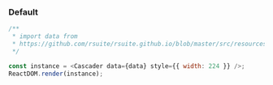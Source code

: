 ### Default

<!--start-code-->

```js
/**
 * import data from
 * https://github.com/rsuite/rsuite.github.io/blob/master/src/resources/data/province-simplified.js
 */

const instance = <Cascader data={data} style={{ width: 224 }} />;
ReactDOM.render(instance);
```

<!--end-code-->
